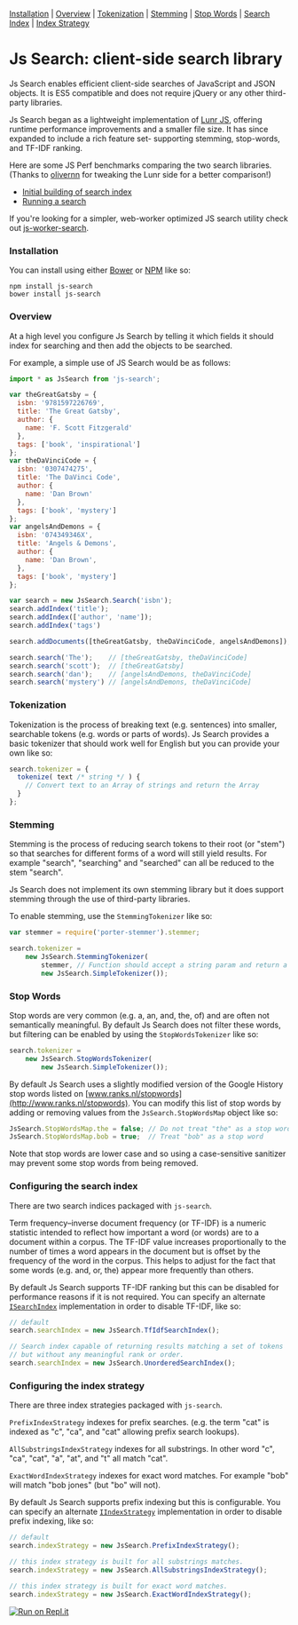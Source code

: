 [Installation](#installation) |
[Overview](#overview) |
[Tokenization](#tokenization) |
[Stemming](#stemming) |
[Stop Words](#stop-words) |
[Search Index](#configuring-the-search-index) |
[Index Strategy](#configuring-the-index-strategy) 

# Js Search: client-side search library

Js Search enables efficient client-side searches of JavaScript and JSON objects.
It is ES5 compatible and does not require jQuery or any other third-party libraries.

Js Search began as a lightweight implementation of [Lunr JS](http://lunrjs.com/), offering runtime performance
improvements and a smaller file size. It has since expanded to include a rich feature set- supporting stemming,
stop-words, and TF-IDF ranking.

Here are some JS Perf benchmarks comparing the two search libraries. (Thanks to [olivernn](https://github.com/olivernn)
for tweaking the Lunr side for a better comparison!)

* [Initial building of search index](http://jsperf.com/js-search-vs-lunr-js-build-search-index/5)
* [Running a search](http://jsperf.com/js-search-vs-lunr-js-running-searches/5)

If you're looking for a simpler, web-worker optimized JS search utility check out [js-worker-search](https://github.com/bvaughn/js-worker-search).

### Installation

You can install using either [Bower](http://bower.io/) or [NPM](https://www.npmjs.com/) like so:

```shell
npm install js-search
bower install js-search
```

### Overview

At a high level you configure Js Search by telling it which fields it should index for searching and then add the
objects to be searched.

For example, a simple use of JS Search would be as follows:

```javascript
import * as JsSearch from 'js-search';

var theGreatGatsby = {
  isbn: '9781597226769',
  title: 'The Great Gatsby',
  author: {
    name: 'F. Scott Fitzgerald'
  },
  tags: ['book', 'inspirational']
};
var theDaVinciCode = {
  isbn: '0307474275',
  title: 'The DaVinci Code',
  author: {
    name: 'Dan Brown'
  },
  tags: ['book', 'mystery']
};
var angelsAndDemons = {
  isbn: '074349346X',
  title: 'Angels & Demons',
  author: {
    name: 'Dan Brown',
  },
  tags: ['book', 'mystery']
};

var search = new JsSearch.Search('isbn');
search.addIndex('title');
search.addIndex(['author', 'name']);
search.addIndex('tags')

search.addDocuments([theGreatGatsby, theDaVinciCode, angelsAndDemons]);

search.search('The');    // [theGreatGatsby, theDaVinciCode]
search.search('scott');  // [theGreatGatsby]
search.search('dan');    // [angelsAndDemons, theDaVinciCode]
search.search('mystery') // [angelsAndDemons, theDaVinciCode]
```

### Tokenization

Tokenization is the process of breaking text (e.g. sentences) into smaller, searchable tokens (e.g. words or parts of
words). Js Search provides a basic tokenizer that should work well for English but you can provide your own like so:

```javascript
search.tokenizer = {
  tokenize( text /* string */ ) {
    // Convert text to an Array of strings and return the Array
  }
};
```

### Stemming

Stemming is the process of reducing search tokens to their root (or "stem") so that searches for different forms of a
word will still yield results. For example "search", "searching" and "searched" can all be reduced to the stem "search".

Js Search does not implement its own stemming library but it does support stemming through the use of third-party
libraries.

To enable stemming, use the `StemmingTokenizer` like so:

```javascript
var stemmer = require('porter-stemmer').stemmer;

search.tokenizer =
	new JsSearch.StemmingTokenizer(
        stemmer, // Function should accept a string param and return a string
	    new JsSearch.SimpleTokenizer());
```

### Stop Words

Stop words are very common (e.g. a, an, and, the, of) and are often not semantically meaningful. By default Js Search
does not filter these words, but filtering can be enabled by using the `StopWordsTokenizer` like so:

```javascript
search.tokenizer =
	new JsSearch.StopWordsTokenizer(
    	new JsSearch.SimpleTokenizer());
```

By default Js Search uses a slightly modified version of the Google History stop words listed on
[www.ranks.nl/stopwords](http://www.ranks.nl/stopwords). You can modify this list of stop words by adding or removing
values from the `JsSearch.StopWordsMap` object like so:

```javascript
JsSearch.StopWordsMap.the = false; // Do not treat "the" as a stop word
JsSearch.StopWordsMap.bob = true;  // Treat "bob" as a stop word
```

Note that stop words are lower case and so using a case-sensitive sanitizer may prevent some stop words from being
removed.

### Configuring the search index

There are two search indices packaged with `js-search`.

Term frequency–inverse document frequency (or TF-IDF) is a numeric statistic intended to reflect how important a word
(or words) are to a document within a corpus. The TF-IDF value increases proportionally to the number of times a word
appears in the document but is offset by the frequency of the word in the corpus. This helps to adjust for the fact that
some words (e.g. and, or, the) appear more frequently than others.

By default Js Search supports TF-IDF ranking but this can be disabled for performance reasons if it is not required. You
can specify an alternate [`ISearchIndex`](https://github.com/bvaughn/js-search/blob/master/source/SearchIndex/SearchIndex.js)
implementation in order to disable TF-IDF, like so:

```javascript
// default
search.searchIndex = new JsSearch.TfIdfSearchIndex();

// Search index capable of returning results matching a set of tokens
// but without any meaningful rank or order.
search.searchIndex = new JsSearch.UnorderedSearchIndex();
```

### Configuring the index strategy

There are three index strategies packaged with `js-search`.

`PrefixIndexStrategy` indexes for prefix searches.
(e.g. the term "cat" is indexed as "c", "ca", and "cat" allowing prefix search lookups).

`AllSubstringsIndexStrategy` indexes for all substrings. In other word "c", "ca", "cat", "a", "at", and "t" all match "cat".

`ExactWordIndexStrategy` indexes for exact word matches. For example "bob" will match "bob jones" (but "bo" will not).

By default Js Search supports prefix indexing but this is configurable. You
can specify an alternate [`IIndexStrategy`](https://github.com/bvaughn/js-search/blob/master/source/IndexStrategy/IndexStrategy.js)
implementation in order to disable prefix indexing, like so:

```javascript
// default
search.indexStrategy = new JsSearch.PrefixIndexStrategy();

// this index strategy is built for all substrings matches.
search.indexStrategy = new JsSearch.AllSubstringsIndexStrategy();

// this index strategy is built for exact word matches.
search.indexStrategy = new JsSearch.ExactWordIndexStrategy();
```
[![Run on Repl.it](https://repl.it/badge/github/joelvisroman/js-search)](https://repl.it/github/joelvisroman/js-search)